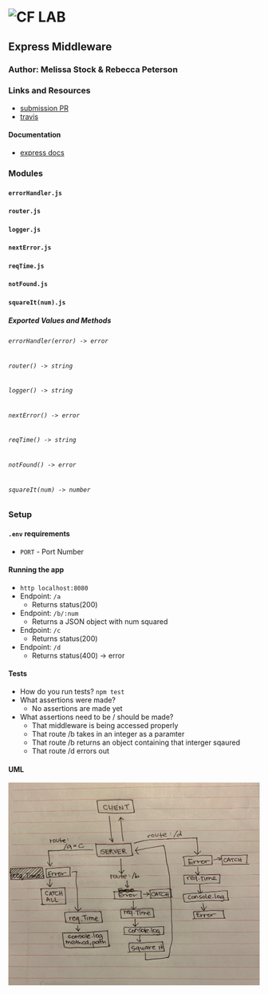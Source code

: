 ![CF](http://i.imgur.com/7v5ASc8.png) LAB
=================================================

## Express Middleware

### Author: Melissa Stock & Rebecca Peterson

### Links and Resources
* [submission PR](https://github.com/401-advancedjs/lab-07-middleware/compare/middleware-mel?expand=1)
* [travis](https://www.travis-ci.com/401-advancedjs/lab-07-middleware)

#### Documentation
* [express docs](https://expressjs.com/)

### Modules
#### `errorHandler.js`
#### `router.js`
#### `logger.js`
#### `nextError.js`
#### `reqTime.js`
#### `notFound.js`
#### `squareIt(num).js`

##### Exported Values and Methods

###### `errorHandler(error) -> error`
###### `router() -> string`
###### `logger() -> string`
###### `nextError() -> error`
###### `reqTime() -> string`
###### `notFound() -> error`
###### `squareIt(num) -> number`


### Setup
#### `.env` requirements
* `PORT` - Port Number

#### Running the app
* `http localhost:8080`
* Endpoint: `/a`
  * Returns status(200)
* Endpoint: `/b/:num`
  * Returns a JSON object with num squared
* Endpoint: `/c`
  * Returns status(200)
* Endpoint: `/d`
  * Returns status(400) -> error
  
#### Tests
* How do you run tests? `npm test`
* What assertions were made? 
  * No assertions are made yet
* What assertions need to be / should be made?
  * That middleware is being accessed properly
  * That route /b takes in an integer as a paramter
  * That route /b returns an object containing that interger sqaured
  * That route /d errors out

#### UML
![Middleware UML](assets/middleware.jpeg)
